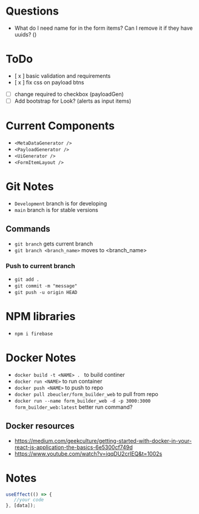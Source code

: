 # Questions
- What do I need name for in the form items? Can I remove it if they have uuids? ()

# ToDo
- [ x ] basic validation and requirements
- [ x ] fix css on payload btns
- [ ] change required to checkbox (payloadGen)
- [ ] Add bootstrap for Look? (alerts as input items)

# Current Components
- `<MetaDataGenerator />`
- `<PayloadGenerator />`
- `<UiGenerator />`
- `<FormItemLayout />`

# Git Notes
- `Development` branch is for developing
- `main` branch is for stable versions
## Commands
- `git branch` gets current branch
- `git branch <branch_name>` moves to <branch_name>
### Push to current branch
- `git add .`
- `git commit -m "message"`
- `git push -u origin HEAD`

# NPM libraries
- `npm i firebase`

# Docker Notes
- `docker build -t <NAME> . ` to build continer
- `docker run <NAME>` to run container
- `docker push <NAME>` to push to repo
- `docker pull zbeucler/form_builder_web` to pull from repo
- `docker run --name form_builder_web -d -p 3000:3000 form_builder_web:latest` better run command?
## Docker resources
- https://medium.com/geekculture/getting-started-with-docker-in-your-react-js-application-the-basics-6e5300cf749d
- https://www.youtube.com/watch?v=iqqDU2crIEQ&t=1002s

# Notes
```javascript
useEffect(() => {
   //your code
}, [data]);
```